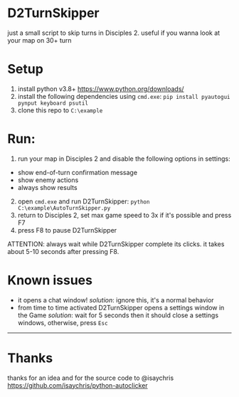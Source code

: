 # D2TurnSkipper
just a small script to skip turns in Disciples 2.
useful if you wanna look at your map on 30+ turn

# Setup
1) install python v3.8+ https://www.python.org/downloads/
2) install the following dependencies using `cmd.exe`: `pip install pyautogui pynput keyboard psutil`
3) clone this repo to `C:\example`

# Run:
1) run your map in Disciples 2 and disable the following options in settings:
- show end-of-turn confirmation message
- show enemy actions
- always show results
2) open `cmd.exe` and run D2TurnSkipper: `python C:\example\AutoTurnSkipper.py`
3) return to Disciples 2, set max game speed to 3x if it's possible and press F7
4) press F8 to pause D2TurnSkipper 

ATTENTION: always wait while D2TurnSkipper complete its clicks. it takes about 5-10 seconds after pressing F8.

# Known issues
- it opens a chat window!
  *solution*: ignore this, it's a normal behavior
- from time to time activated D2TurnSkipper opens a settings window in the Game
  *solution*: wait for 5 seconds then it should close a settings windows, otherwise, press `Esc`

------
# Thanks
thanks for an idea and for the source code to @isaychris  
https://github.com/isaychris/python-autoclicker

